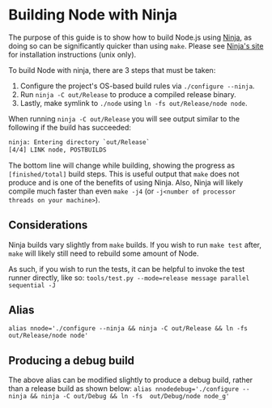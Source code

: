 # Building Node with Ninja

The purpose of this guide is to show how to build Node.js using [Ninja][], as
doing so can be significantly quicker than using `make`. Please see
[Ninja's site][Ninja] for installation instructions (unix only).

To build Node with ninja, there are 3 steps that must be taken:

1. Configure the project's OS-based build rules via `./configure --ninja`.
2. Run `ninja -C out/Release` to produce a compiled release binary.
3. Lastly, make symlink to `./node` using `ln -fs out/Release/node node`.

When running `ninja -C out/Release` you will see output similar to the following
if the build has succeeded:

```txt
ninja: Entering directory `out/Release`
[4/4] LINK node, POSTBUILDS
```

The bottom line will change while building, showing the progress as
`[finished/total]` build steps. This is useful output that `make` does not
produce and is one of the benefits of using Ninja. Also, Ninja will likely
compile much faster than even `make -j4` (or
`-j<number of processor threads on your machine>`).

## Considerations

Ninja builds vary slightly from `make` builds. If you wish to run `make test`
after, `make` will likely still need to rebuild some amount of Node.

As such, if you wish to run the tests, it can be helpful to invoke the test
runner directly, like so:
`tools/test.py --mode=release message parallel sequential -J`

## Alias

`alias nnode='./configure --ninja && ninja -C out/Release && ln -fs 
out/Release/node node'`

## Producing a debug build

The above alias can be modified slightly to produce a debug build, rather than a
release build as shown below:
`alias nnodedebug='./configure --ninja && ninja -C out/Debug && ln -fs 
out/Debug/node node_g'`


[Ninja]: https://ninja-build.org/
